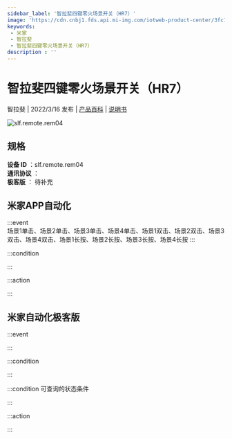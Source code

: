 ```yaml
---
sidebar_label: '智拉斐四键零火场景开关（HR7）'
image: 'https://cdn.cnbj1.fds.api.mi-img.com/iotweb-product-center/3fc12b8badab0e3744f20c486e9e3edd_1642418097847.png?GalaxyAccessKeyId=AKVGLQWBOVIRQ3XLEW&Expires=9223372036854775807&Signature=hjAGVuRETI1EwW9jB8kGfRzGyeA='
keywords: 
 - 米家
 - 智拉斐
 - 智拉斐四键零火场景开关（HR7）
description : ''
---
```

# 智拉斐四键零火场景开关（HR7）

智拉斐 | 2022/3/16 发布 | [产品百科](https://home.mi.com/webapp/content/baike/product/index.html?model=slf.remote.rem04/) | [说明书](https://home.mi.com/views/introduction.html?model=slf.remote.rem04&region=cn)

![slf.remote.rem04](https://cdn.cnbj1.fds.api.mi-img.com/iotweb-product-center/3fc12b8badab0e3744f20c486e9e3edd_1642418097847.png?GalaxyAccessKeyId=AKVGLQWBOVIRQ3XLEW&Expires=9223372036854775807&Signature=hjAGVuRETI1EwW9jB8kGfRzGyeA=)

## 规格  
> 
**设备 ID** ：slf.remote.rem04  
**通讯协议** ：  
**极客版**  ： 待补充 


## 米家APP自动化  

:::event  
场景1单击、场景2单击、场景3单击、场景4单击、场景1双击、场景2双击、场景3双击、场景4双击、场景1长按、场景2长按、场景3长按、场景4长按
:::

:::condition  

:::

:::action   

:::

## 米家自动化极客版  

:::event  

:::

:::condition  

:::

:::condition 可查询的状态条件  

:::

:::action  

:::

        
